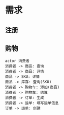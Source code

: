 # 需求

## 注册

## 购物

```puml
actor 消费者
消费者 -> 商品: 查询
消费者 -> 商品: 详情
商品 -> SKU: 详情
商品 -> 库存: 查询(SKU) 
消费者 -> 购物车: 添加(商品)
消费者 -> 购物车: 结算
消费者 -> 订单: 生成
消费者 -> 运单: 填写运单信息
订单 -> 运单: 创建
```
